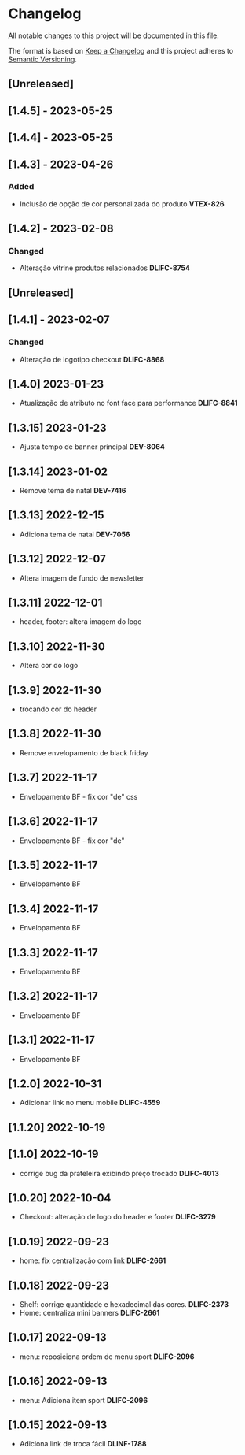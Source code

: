 # Changelog

All notable changes to this project will be documented in this file.

The format is based on [Keep a Changelog](http://keepachangelog.com/en/1.0.0/)
and this project adheres to [Semantic Versioning](http://semver.org/spec/v2.0.0.html).

## [Unreleased]

## [1.4.5] - 2023-05-25

## [1.4.4] - 2023-05-25 

## [1.4.3] - 2023-04-26
### Added
- Inclusão de opção de cor personalizada do produto **VTEX-826**

## [1.4.2] - 2023-02-08
### Changed
- Alteração vitrine produtos relacionados **DLIFC-8754**
## [Unreleased]

## [1.4.1] - 2023-02-07
### Changed
- Alteração de logotipo checkout **DLIFC-8868**

## [1.4.0] 2023-01-23
- Atualização de atributo no font face para performance **DLIFC-8841**

## [1.3.15] 2023-01-23
- Ajusta tempo de banner principal **DEV-8064**

## [1.3.14] 2023-01-02
- Remove tema de natal **DEV-7416**

## [1.3.13] 2022-12-15
- Adiciona tema de natal **DEV-7056**

## [1.3.12] 2022-12-07
- Altera imagem de fundo de newsletter

## [1.3.11] 2022-12-01
- header, footer: altera imagem do logo

## [1.3.10] 2022-11-30
- Altera cor do logo

## [1.3.9] 2022-11-30
- trocando cor do header

## [1.3.8] 2022-11-30
- Remove envelopamento de black friday

## [1.3.7] 2022-11-17
- Envelopamento BF - fix cor "de" css

## [1.3.6] 2022-11-17

- Envelopamento BF - fix cor "de"
## [1.3.5] 2022-11-17

- Envelopamento BF
## [1.3.4] 2022-11-17

- Envelopamento BF
## [1.3.3] 2022-11-17

- Envelopamento BF
## [1.3.2] 2022-11-17

- Envelopamento BF
## [1.3.1] 2022-11-17

- Envelopamento BF
## [1.2.0] 2022-10-31

- Adicionar link no menu mobile   **DLIFC-4559**

## [1.1.20] 2022-10-19
## [1.1.0] 2022-10-19

- corrige bug da prateleira exibindo preço trocado  **DLIFC-4013**

## [1.0.20] 2022-10-04

- Checkout: alteração de logo do header e footer  **DLIFC-3279**

## [1.0.19] 2022-09-23 

- home: fix centralização com link **DLIFC-2661**

## [1.0.18] 2022-09-23 

- Shelf: corrige quantidade e hexadecimal das cores. **DLIFC-2373**
- Home: centraliza mini banners **DLIFC-2661**

## [1.0.17] 2022-09-13 

- menu: reposiciona ordem de menu sport **DLIFC-2096**

## [1.0.16] 2022-09-13 

- menu: Adiciona item sport **DLIFC-2096**

## [1.0.15] 2022-09-13 

- Adiciona link de troca fácil **DLINF-1788**